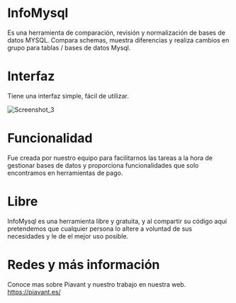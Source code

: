 # InfoMysql
Es una herramienta de comparación, revisión y normalización de bases de datos MYSQL. Compara schemas, muestra diferencias y realiza cambios en grupo para tablas / bases de datos Mysql.
# Interfaz
Tiene una interfaz simple, fácil de utilizar.

![Screenshot_3](https://github.com/Piavant/infomysql/assets/172757236/19bfcdf0-adc3-454b-bea7-d190b77691e5)



# Funcionalidad
Fue creada por nuestro equipo para facilitarnos las tareas a la hora de gestionar bases de datos y proporciona funcionalidades que solo encontramos en herramientas de pago.
# Libre
InfoMysql es una herramienta libre y gratuita, y al compartir su código aquí pretendemos que cualquier persona lo altere a voluntad de sus necesidades y le de el mejor uso posible.
# Redes y más información
Conoce mas sobre Piavant y nuestro trabajo en nuestra web.
https://piavant.es/
